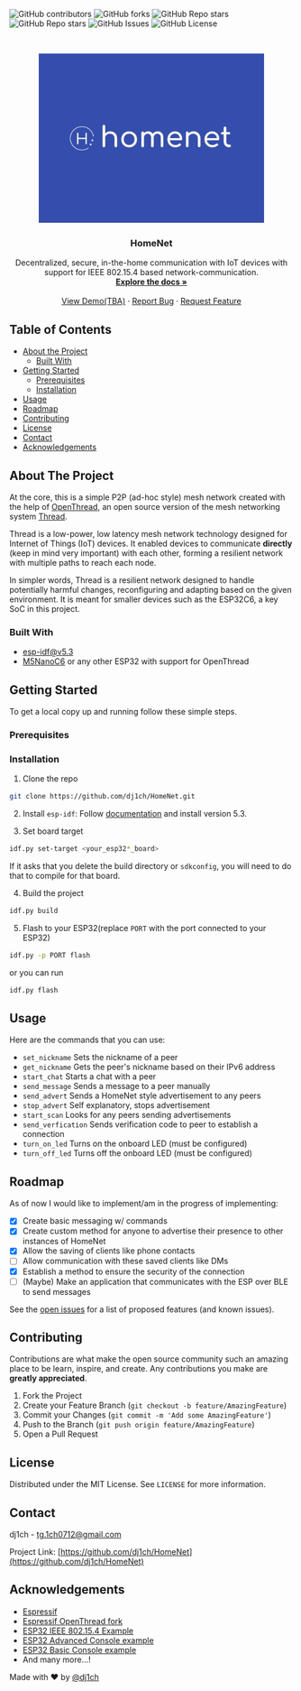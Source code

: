 ![GitHub contributors](https://img.shields.io/github/contributors/dj1ch/HomeNet)
![GitHub forks](https://img.shields.io/github/forks/dj1ch/HomeNet)
![GitHub Repo stars](https://img.shields.io/github/stars/dj1ch/HomeNet)
![GitHub Repo stars](https://img.shields.io/github/stars/dj1ch/HomeNet)
![GitHub Issues](https://img.shields.io/github/issues/dj1ch/HomeNet)
![GitHub License](https://img.shields.io/github/license/dj1ch/HomeNet)

<!-- PROJECT LOGO -->
<br />
<p align="center">
  <a href="https://github.com/dj1ch/HomeNet">
    <img src="images/logo.png" alt="Logo" width="400" height="300">
  </a>

  <h3 align="center">HomeNet</h3>

  <p align="center">
    Decentralized, secure, in-the-home communication with IoT devices with support for IEEE 802.15.4 based network-communication.
    <br />
    <a href="https://github.com/dj1ch/HomeNet"><strong>Explore the docs »</strong></a>
    <br />
    <br />
    <a href="https://github.com/dj1ch/HomeNet">View Demo(TBA)</a>
    ·
    <a href="https://github.com/dj1ch/HomeNet/issues">Report Bug</a>
    ·
    <a href="https://github.com/dj1ch/HomeNet/issues">Request Feature</a>
  </p>
</p>



<!-- TABLE OF CONTENTS -->
## Table of Contents

* [About the Project](#about-the-project)
  * [Built With](#built-with)
* [Getting Started](#getting-started)
  * [Prerequisites](#prerequisites)
  * [Installation](#installation)
* [Usage](#usage)
* [Roadmap](#roadmap)
* [Contributing](#contributing)
* [License](#license)
* [Contact](#contact)
* [Acknowledgements](#acknowledgements)

<!-- ABOUT THE PROJECT -->
## About The Project

At the core, this is a simple P2P (ad-hoc style) mesh network created with the help of [OpenThread](https://openthread.io/), an open source version of the mesh networking system [Thread](threadgroup.org).

Thread is a low-power, low latency mesh network technology designed for Internet of Things (IoT) devices. It enabled devices to communicate **directly** (keep in mind very important) with each other, forming a resilient network with multiple paths to reach each node.

In simpler words, Thread is a resilient network designed to handle potentially harmful changes, reconfiguring and adapting based on the given environment. It is meant for smaller devices such as the ESP32C6, a key SoC in this project.

### Built With

* [esp-idf@v5.3](https://github.com/espressif/esp-idf/tree/v5.3)
* [M5NanoC6](https://shop.m5stack.com/products/m5stack-nanoc6-dev-kit) or any other ESP32 with support for OpenThread

<!-- GETTING STARTED -->
## Getting Started

To get a local copy up and running follow these simple steps.

### Prerequisites

### Installation

1. Clone the repo

```sh
git clone https://github.com/dj1ch/HomeNet.git
```

2. Install `esp-idf`: Follow [documentation](https://docs.espressif.com/projects/esp-idf/en/latest/esp32/get-started/#installation) and install version 5.3.

3. Set board target

```sh
idf.py set-target <your_esp32*_board>
```

If it asks that you delete the build directory or `sdkconfig`, you will need to do that to compile for that board. 

4. Build the project

```sh
idf.py build
```

5. Flash to your ESP32(replace `PORT` with the port connected to your ESP32)

```sh
idf.py -p PORT flash
```

or you can run

```sh
idf.py flash
```

<!-- USAGE EXAMPLES -->
## Usage

Here are the commands that you can use:

* `set_nickname` Sets the nickname of a peer
* `get_nickname` Gets the peer's nickname based on their IPv6 address
* `start_chat` Starts a chat with a peer
* `send_message` Sends a message to a peer manually
* `send_advert` Sends a HomeNet style advertisement to any peers
* `stop_advert` Self explanatory, stops advertisement
* `start_scan` Looks for any peers sending advertisements
* `send_verfication` Sends verification code to peer to establish a connection
* `turn_on_led` Turns on the onboard LED (must be configured)
* `turn_off_led` Turns off the onboard LED (must be configured)

<!-- ROADMAP -->
## Roadmap

As of now I would like to implement/am in the progress of implementing:

* [x] Create basic messaging w/ commands
* [x] Create custom method for anyone to advertise their presence to other instances of HomeNet
* [x] Allow the saving of clients like phone contacts
* [ ] Allow communication with these saved clients like DMs
* [x] Establish a method to ensure the security of the connection
* [ ] (Maybe) Make an application that communicates with the ESP over BLE to send messages

See the [open issues](https://github.com/dj1ch/HomeNet/issues) for a list of proposed features (and known issues).

<!-- CONTRIBUTING -->
## Contributing

Contributions are what make the open source community such an amazing place to be learn, inspire, and create. Any contributions you make are **greatly appreciated**.

1. Fork the Project
2. Create your Feature Branch (`git checkout -b feature/AmazingFeature`)
3. Commit your Changes (`git commit -m 'Add some AmazingFeature'`)
4. Push to the Branch (`git push origin feature/AmazingFeature`)
5. Open a Pull Request

<!-- LICENSE -->
## License

Distributed under the MIT License. See `LICENSE` for more information.

<!-- CONTACT -->
## Contact

dj1ch - tg.1ch0712@gmail.com

Project Link: [https://github.com/dj1ch/HomeNet](https://github.com/dj1ch/HomeNet)

<!-- ACKNOWLEDGEMENTS -->
## Acknowledgements

* [Espressif](https://github.com/espressif/)
* [Espressif OpenThread fork](https://github.com/espressif/openthread)
* [ESP32 IEEE 802.15.4 Example](https://github.com/espressif/esp-idf/blob/master/examples/ieee802154/ieee802154_cli/main/esp_ieee802154_cli.c)
* [ESP32 Advanced Console example](https://github.com/espressif/esp-idf/tree/v5.3/examples/system/console/advanced)
* [ESP32 Basic Console example](https://github.com/espressif/esp-idf/tree/v5.3/examples/system/console/basic)
* And many more...!

Made with :heart: by [@dj1ch](https://github.com/dj1ch)
